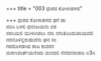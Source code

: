 +++
title = "003 ಧುರದ ಕೋಳಾಹಳದ"

+++
ಧುರದ ಕೋಳಾಹಳದ ಢಗೆ ಡಾ  
ವರಿಸಿ ಬಳಲಿ ಧನಂಜಯನು ವರ  
ಸರಸಿಯಲಿ ಮುಳುಗಿರಲು ನಸು ನಗುತೊಂದುಪಾಯದಲಿ  
ನರನೊಳಿನ್ನರುಹುವೆನು ಘನ ಸಂ  
ಗರದೊಳಡಗಿದ ರಾಜ ಕುವರನ  
ಮರಣವಾರ್ತೆಯನೆಂದು ಮನದಲಿ ನೆನೆದನಸುರಾರಿ    ॥3॥